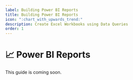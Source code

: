 ```yaml
---
label: Building Power BI Reports
title: Building Power BI Reports
icon: ":chart_with_upwards_trend:"
description: Create Excel Workbooks using Data Queries
order: 1
---
```


# :chart_with_upwards_trend: Power BI Reports

This guide is coming soon.